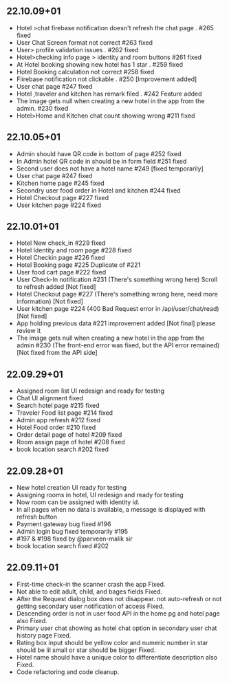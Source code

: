 ## 22.10.09+01
- Hotel >chat firebase notification doesn't refresh the chat page . #265 fixed
- User Chat Screen format not correct #263 fixed
- User> profile validation issues . #262 fixed
- Hotel>checking info page > identity and room buttons #261 fixed
- At Hotel booking showing new hotel has 1 star . #259 fixed
- Hotel Booking calculation not correct #258 fixed
- Fiirebase notification not clickable . #250 [Improvement added]
- User chat page #247 fixed
- Hotel ,traveler and kitchen has remark filed . #242 Feature added
- The image gets null when creating a new hotel in the app from the admin. #230 fixed
- Hotel>Home and Kitchen chat count showing wrong #211 fixed

## 22.10.05+01
- Admin should have QR code in bottom of page #252 fixed
- In Admin hotel QR code in should be in form field #251 fixed
- Second user does not have a hotel name #249 [fixed temporarily]
- User chat page #247 fixed
- Kitchen home page #245 fixed
- Secondry user food order in Hotel and kitchen #244 fixed
- Hotel Checkout page #227 fixed
- User kitchen page #224 fixed

## 22.10.01+01
- Hotel New check_in #229 fixed
- Hotel Identity and room page #228 fixed
- Hotel Checkin page #226 fixed
- Hotel Booking page #225 Duplicate of #221
- User food cart page #222 fixed
- User Check-In notification #231 (There's something wrong here) Scroll to refresh added [Not fixed]
- Hotel Checkout page #227 (There's something wrong here, need more information) [Not fixed]
- User kitchen page #224 (400 Bad Request error in /api/user/chat/read) [Not fixed]
- App holding previous data #221 improvement added [Not final] please review it
- The image gets null when creating a new hotel in the app from the admin #230 (The front-end error was fixed, but the API error remained) [Not fixed from the API side]

## 22.09.29+01
- Assigned room list UI redesign and ready for testing
- Chat UI alignment fixed
- Search hotel page #215 fixed
- Traveler Food list page #214 fixed
- Admin app refresh #212 fixed
- Hotel Food order #210 fixed
- Order detail page of hotel #209 fixed
- Room assign page of hotel #208 fixed
- book location search #202 fixed

## 22.09.28+01
- New hotel creation UI ready for testing
- Assigning rooms in hotel, UI redesign and ready for testing
- Now room can be assigned with identity id.
- In all pages when no data is available, a message is displayed with refresh button
- Payment gateway bug fixed #196
- Admin login bug fixed temporarily #195
- #197 & #198 fixed by @parveen-malik sir
- book location search fixed #202

## 22.09.11+01
- First-time check-in the scanner crash  the app Fixed.
- Not able to edit adult, child, and bages fields Fixed.
- After the Request dialog box does not disappear. not auto-refresh or not getting secondary user notification of access Fixed.
- Descending order is not in user food API in the home pg and hotel page also Fixed.
- Primary user chat showing as hotel chat option in secondary user chat history page Fixed.
- Rating box input should be yellow color and numeric number in star should be lil small or star should be bigger Fixed.
- Hotel name should have a unique color to differentiate description also Fixed.
- Code refactoring and code cleanup.